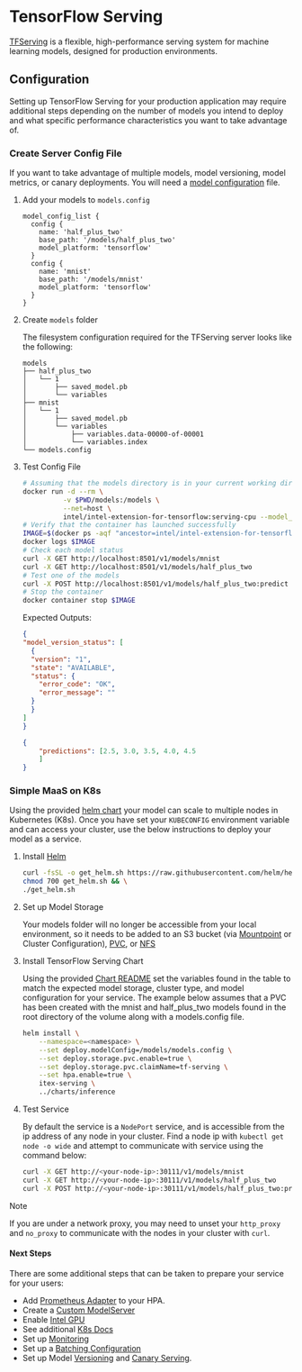 # TensorFlow Serving

[TFServing](https://www.tensorflow.org/tfx/guide/serving) is a flexible, high-performance serving system for machine learning models, designed for production environments.

## Configuration

Setting up TensorFlow Serving for your production application may require additional steps depending on the number of models you intend to deploy and what specific performance characteristics you want to take advantage of.

### Create Server Config File

If you want to take advantage of multiple models, model versioning, model metrics, or canary deployments. You will need a [model configuration](https://www.tensorflow.org/tfx/serving/serving_config) file.

1. Add your models to `models.config`

    ```config
    model_config_list {
      config {
        name: 'half_plus_two'
        base_path: '/models/half_plus_two'
        model_platform: 'tensorflow'
      }
      config {
        name: 'mnist'
        base_path: '/models/mnist'
        model_platform: 'tensorflow'
      }
    }
    ```

2. Create `models` folder

    The filesystem configuration required for the TFServing server looks like the following:

    ```text
    models
    ├── half_plus_two
    │   └── 1
    │       ├── saved_model.pb
    │       └── variables
    ├── mnist
    │   └── 1
    │       ├── saved_model.pb
    │       └── variables
    │           ├── variables.data-00000-of-00001
    │           └── variables.index
    └── models.config
    ```

3. Test Config File

    ```bash
    # Assuming that the models directory is in your current working directory
    docker run -d --rm \
              -v $PWD/models:/models \
              --net=host \
              intel/intel-extension-for-tensorflow:serving-cpu --model_config_file=/models/models.config
    # Verify that the container has launched successfully
    IMAGE=$(docker ps -aqf "ancestor=intel/intel-extension-for-tensorflow:serving-cpu")
    docker logs $IMAGE
    # Check each model status
    curl -X GET http://localhost:8501/v1/models/mnist
    curl -X GET http://localhost:8501/v1/models/half_plus_two
    # Test one of the models
    curl -X POST http://localhost:8501/v1/models/half_plus_two:predict -d '{"instances": [1, 2, 3, 4, 5]}'
    # Stop the container
    docker container stop $IMAGE
    ```

    Expected Outputs:

    ```json
    {
    "model_version_status": [
      {
      "version": "1",
      "state": "AVAILABLE",
      "status": {
        "error_code": "OK",
        "error_message": ""
      }
      }
    ]
    }
    ```

    ```json
    {
        "predictions": [2.5, 3.0, 3.5, 4.0, 4.5
        ]
    }
    ```

### Simple MaaS on K8s

Using the provided [helm chart](../charts/inference) your model can scale to multiple nodes in Kubernetes (K8s). Once you have set your `KUBECONFIG` environment variable and can access your cluster, use the below instructions to deploy your model as a service.

1. Install [Helm](https://helm.sh/docs/intro/install/)

    ```bash
    curl -fsSL -o get_helm.sh https://raw.githubusercontent.com/helm/helm/main/scripts/get-helm-3 && \
    chmod 700 get_helm.sh && \
    ./get_helm.sh
    ```

2. Set up Model Storage

    Your models folder will no longer be accessible from your local environment, so it needs to be added to an S3 bucket (via [Mountpoint](https://github.com/awslabs/mountpoint-s3/blob/main/doc/CONFIGURATION.md) or Cluster Configuration), [PVC](https://kubernetes.io/docs/tasks/configure-pod-container/configure-persistent-volume-storage/), or [NFS](https://kubernetes.io/docs/concepts/storage/volumes/#nfs)

3. Install TensorFlow Serving Chart

    Using the provided [Chart README](../charts/inference/README.md) set the variables found in the table to match the expected model storage, cluster type, and model configuration for your service. The example below assumes that a PVC has been created with the mnist and half_plus_two models found in the root directory of the volume along with a models.config file.

    ```bash
    helm install \
        --namespace=<namespace> \
        --set deploy.modelConfig=/models/models.config \
        --set deploy.storage.pvc.enable=true \
        --set deploy.storage.pvc.claimName=tf-serving \
        --set hpa.enable=true \
        itex-serving \
        ../charts/inference
    ```

4. Test Service

    By default the service is a `NodePort` service, and is accessible from the ip address of any node in your cluster. Find a node ip with `kubectl get node -o wide` and attempt to communicate with service using the command below:

    ```bash
    curl -X GET http://<your-node-ip>:30111/v1/models/mnist
    curl -X GET http://<your-node-ip>:30111/v1/models/half_plus_two
    curl -X POST http://<your-node-ip>:30111/v1/models/half_plus_two:predict -d '{"instances": [1, 2, 3, 4, 5]}'
    ```

> [!NOTE]
> If you are under a network proxy, you may need to unset your `http_proxy` and `no_proxy` to communicate with the nodes in your cluster with `curl`.

#### Next Steps

There are some additional steps that can be taken to prepare your service for your users:

- Add [Prometheus Adapter](https://github.com/prometheus-community/helm-charts/tree/main/charts/prometheus-adapter) to your HPA.
- Create a [Custom ModelServer](https://www.tensorflow.org/tfx/serving/serving_advanced)
- Enable [Intel GPU](https://github.com/intel/intel-device-plugins-for-kubernetes/blob/main/cmd/gpu_plugin/README.md#install-to-nodes-with-intel-gpus-with-fractional-resources)
- See additional [K8s Docs](https://www.tensorflow.org/tfx/serving/serving_kubernetes)
- Set up [Monitoring](https://www.tensorflow.org/tfx/serving/serving_config#monitoring_configuration)
- Set up a [Batching Configuration](https://www.tensorflow.org/tfx/serving/serving_config#batching_configuration)
- Set up Model [Versioning](https://www.tensorflow.org/tfx/serving/serving_config#serving_multiple_versions_of_a_model) and [Canary Serving](https://www.tensorflow.org/tfx/serving/serving_config#assigning_string_labels_to_model_versions_to_simplify_canary_and_rollback).
